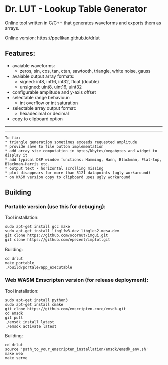 # Dr. LUT - Lookup Table Generator

Online tool written in C/C++ that generates waveforms and exports them as arrays.

Online version:
https://ppelikan.github.io/drlut


## Features:
* avaiable waveforms:
  * zeros, sin, cos, tan, ctan, sawtooth, triangle, white noise, gauss
* avaiable output array formats:
  * signed: int8, int16, int32, float (double)
  * unsigned: uint8, uint16, uint32
* configurable amplitude and y-axis offset
* selectable range behaviour:
  * int overflow or int saturation
* selectable array output format:
  * hexadecimal or decimal
* copy to clipboard option


---
---


```
To fix:
* triangle generation sometimes exceeds requested amplitude
* provide save to file button implementation
* add array size computation in bytes/kbytes/megabytes and widget to display it
* add typical DSP window functions: Hamming, Hann, Blackman, Flat-top, Blackman-Harris etc.
* output text - horizontal scrolling missing
* plot disappears for more than 5121 datapoints (ugly workaround)
* on WASM version copy to clipboard uses ugly workaround
```

## Building

### Portable version (use this for debuging):

Tool installation:
```
sudo apt-get install gcc make
sudo apt-get install libglfw3-dev libgles2-mesa-dev
git clone https://github.com/ocornut/imgui.git
git clone https://github.com/epezent/implot.git
```

Building:
```
cd drlut
make portable
./build/portale/app_executable
```

### Web WASM Emscripten version (for release deployment):

Tool installation:
```
sudo apt-get install python3
sudo apt-get install cmake
git clone https://github.com/emscripten-core/emsdk.git
cd emsdk
git pull
./emsdk install latest
./emsdk activate latest
```

Building:
```
cd drlut
source 'path_to_your_emscripten_installation/emsdk/emsdk_env.sh'
make web
make serve
```
